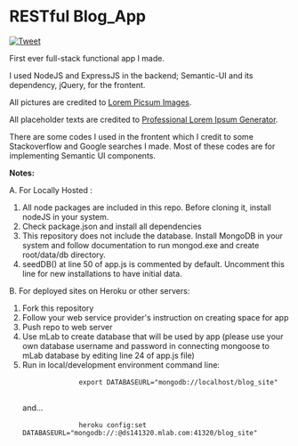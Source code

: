 <h1>RESTful Blog_App</h1>

[![Tweet](https://img.shields.io/twitter/url/http/shields.io.svg?style=social)](https://twitter.com/intent/tweet?text=Great%20RESTful%20App%20Example&url=https://github.com/rvvergara/blog_site&via=coachryanv&hashtags=nodejs,javascript,mongo,web-developer,restful-app)

<p>First ever full-stack functional app I made.</p>
<p>I used NodeJS and ExpressJS in the backend; Semantic-UI and its dependency, jQuery, for the frontent.</p>
<p>All pictures are credited to <a href="https://picsum.photos">Lorem Picsum Images</a>.</p>
<p>All placeholder texts are credited to <a href="http://generator.lorem-ipsum.info/">Professional Lorem Ipsum Generator</a>.</p>

<p>There are some codes I used in the frontent which I credit to some Stackoverflow and Google searches I made. Most of these codes are for implementing Semantic UI components.</p>

<p><strong>Notes:</strong></p>
A. For Locally Hosted :
<ol>
	<li>All node packages are included in this repo. Before cloning it, install nodeJS in your system.</li>
	<li>Check package.json and install all dependencies</li>
	<li>This repository does not include the database. Install MongoDB in your system and follow documentation to run mongod.exe and create root/data/db directory.</li>
	<li>seedDB() at line 50 of app.js is commented by default. Uncomment this line for new installations to have initial data.</li>
</ol>
B. For deployed sites on Heroku or other servers:
<ol>
	<li>Fork this repository</li>
	<li>Follow your web service provider's instruction on creating space for app</li>
	<li>Push repo to web server</li>
	<li>Use mLab to create database that will be used by app (please use your own database username and password in connecting mongoose to mLab database by editing line 24 of app.js file)</li>
	<li>Run in local/development environment command line:
		<pre>
			<code>export DATABASEURL="mongodb://localhost/blog_site"</code>
		</pre>
		and...
		<pre>
			<code>heroku config:set DATABASEURL="mongodb://<dbuser>:<dbpassword>@ds141320.mlab.com:41320/blog_site"
		</pre>
	</li>
</ol>
